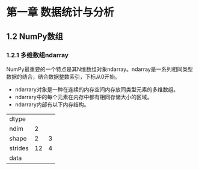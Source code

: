 # 第一章 数据统计与分析

## 1.2 NumPy数组

### 1.2.1 多维数组ndarray

NumPy最重要的一个特点是其N维数组对象ndarray。ndarray是一系列相同类型数据的结合，结合数据整数索引，下标从0开始。  

- ndarrary对象是一种在连续的内存空间内存放同类型元素的多维数组。  
- ndarrary中的每个元素在内存中都有相同存储大小的区域。  
- ndarrary内部有以下内存结构。

|         |      |      |
| ------- | :--- | ---- |
| dtype   |      |      |
| ndim    | 2    |      |
| shape   | 2    | 3    |
| strides | 12   | 4    |
| data    |      |      |
